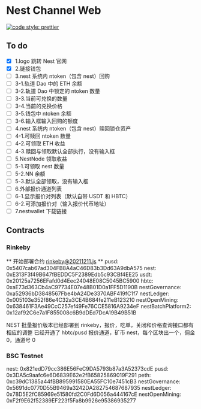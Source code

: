 # Nest Channel Web

[![code style: prettier](https://img.shields.io/badge/code_style-prettier-ff69b4.svg?style=flat-square)](https://github.com/prettier/prettier)

## To do

- [x] 1.logo 跳转 Nest 官网
- [x] 2.链接钱包
- [ ] 3.nest 系统内 ntoken（包含 nest）回购
- [ ] 3-1.轨道 Dao 中的 ETH 余额
- [ ] 3-2.轨道 Dao 中锁定的 ntoken 数量
- [ ] 3-3.当前可兑换的数量
- [ ] 3-4.当前的兑换价格
- [ ] 3-5.钱包中 ntoken 余额
- [ ] 3-6.输入框输入回购的额度
- [ ] 4.nest 系统内 ntoken（包含 nest）赎回锁仓资产
- [ ] 4-1.可赎回 ntoken 数量
- [ ] 4-2.可领取 ETH 收益
- [ ] 4-3.赎回与领取默认全部执行，没有输入框
- [ ] 5.NestNode 领取收益
- [ ] 5-1.可领取 nest 数量
- [ ] 5-2.NN 余额
- [ ] 5-3.默认全部领取，没有输入框
- [ ] 6.外部报价通道列表
- [ ] 6-1.显示报价对列表（默认自带 USDT 和 HBTC）
- [ ] 6-2.可添加报价对（输入报价代币地址）
- [ ] 7.nestwallet 下载链接

## Contracts

### Rinkeby

** 开始部署合约 rinkeby@20211211.js **
pusd: 0x5407cab67ad304FB8A4aC46D83b3Dd63A9dbA575
nest: 0xE313F3f49B647fBEDDC5F2389Edb5c93CBf4EE25
usdt: 0x20125a7256EFafd0d4Eec24048E08C5045BC5900
hbtc: 0xaE73d363Cb4aC97734E07e48B01D0a1FF5D1190B
nestGovernance: 0xa52936bD3848567Fbe4bA24De3370ABF419fC1f7
nestLedger: 0x005103e352f86e4C32a3CE4B684fe211eB123210
nestOpenMining: 0x638461F3Ae49CcC257ef49Fe76CCE5816A9234eF
nestBatchPlatform2: 0x12af92C6e7a1F855008c6B9dDEd7DcA19B49B51B

NEST 批量报价版本已经部署到 rinkeby，报价，吃单，关闭和价格查询接口都有相应的调整
已经开通了 hbtc/pusd 报价通道，矿币 nest，每个区块出一个，佣金 0，通道号 0

### BSC Testnet

nest: 0x821edD79cc386E56FeC9DA5793b87a3A52373cdE
pusd: 0x3DA5c9aafc6e6D6839E62e2fB65825869019F291
peth: 0xc39dC1385a44fBB895991580EA55FC10e7451cB3
nestGovernance: 0x5691dc0770D55B9469a3242DA282754687687935
nestLedger: 0x78D5E2fC85969e51580fd2C0Fd6D056a444167cE
nestOpenMining: 0xF2f9E62f52389EF223f5Fa8b9926e95386935277
